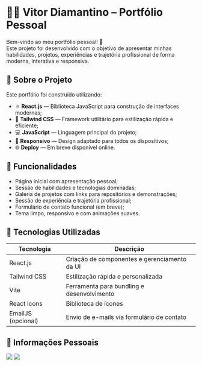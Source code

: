 # 🧑‍💻 Vitor Diamantino – Portfólio Pessoal

Bem-vindo ao meu portfólio pessoal! 🚀  
Este projeto foi desenvolvido com o objetivo de apresentar minhas habilidades, projetos, experiências e trajetória profissional de forma moderna, interativa e responsiva.

## 📌 Sobre o Projeto

Este portfólio foi construído utilizando:

- ⚛️ **React.js** — Biblioteca JavaScript para construção de interfaces modernas;
- 🎨 **Tailwind CSS** — Framework utilitário para estilização rápida e eficiente;
- 💻 **JavaScript** — Linguagem principal do projeto;
- 📱 **Responsivo** — Design adaptado para todos os dispositivos;
- 🌐 **Deploy** — Em breve disponível online.

## 🧠 Funcionalidades

- Página inicial com apresentação pessoal;
- Sessão de habilidades e tecnologias dominadas;
- Galeria de projetos com links para repositórios e demonstrações;
- Sessão de experiência e trajetória profissional;
- Formulário de contato funcional (em breve);
- Tema limpo, responsivo e com animações suaves.

## 💼 Tecnologias Utilizadas

| Tecnologia        | Descrição                                      |
|-------------------|------------------------------------------------|
| React.js          | Criação de componentes e gerenciamento da UI   |
| Tailwind CSS      | Estilização rápida e personalizada              |
| Vite              | Ferramenta para bundling e desenvolvimento     |
| React Icons       | Biblioteca de ícones                           |
| EmailJS (opcional)| Envio de e-mails via formulário de contato     |


## 📇 Informações Pessoais
<a href = "mailto:vitorfdiamantino@gmail.com"><img loading="lazy" src="https://img.shields.io/badge/Gmail-D14836?style=for-the-badge&logo=gmail&logoColor=white" target="_blank"></a>
<a href="www.linkedin.com/in/vitor-ferreira-diamantino-065678300" target="_blank"><img loading="lazy" src="https://img.shields.io/badge/-LinkedIn-%230077B5?style=for-the-badge&logo=linkedin&logoColor=white" target="_blank"></a>



